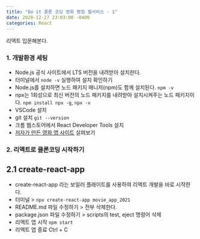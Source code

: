 ```yaml
---
title: "Do it 클론 코딩 영화 평점 웹서비스 - 1"
date: 2020-12-27 23:03:00 -0400
categories: React
---
```


리액트 입문해본다.

### 1. 개발환경 세팅
- Node.js 공식 사이트에서 LTS 버전을 내려받아 설치한다.
- 터미널에서 ``node -v`` 실행하여 설치 확인하기
- Node.js를 설치하면 노드 패키지 매니저(npm)도 함께 설치된다. ``npm -v``
- npx는 1회성으로 최신 버전의 노드 패키지를 내려받아 설치시켜주는 노드 패키지이다. ``npm install npx -g``,  ``npx -v``
- VSCode 설치
- git 설치 ``git --version``
- 크롬 웹스토어에서 React Developer Tools 설치
- [저자가 만든 영화 앱 사이트](nomadcoders.github.io/movie_app_2019) 살펴보기

### 2. 리액트로 클론코딩 시작하기

## 2.1 create-react-app
- create-react-app 라는 보일러 플래이트를 사용하여 리액트 개발을 바로 시작한다.
- 터미널 > ``npx create-react-app movie_app_2021``
- README.md 파일 수정하기 > 전부 삭제한다.
- package.json 파일 수정하기 > scripts의 test, eject 명령어 삭제
- 리액트 앱 시작 ``npm start``
- 리액트 앱 종료 Ctrl + C


